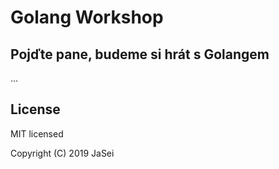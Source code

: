 # Golang Workshop
## Pojďte pane, budeme si hrát s Golangem
...

## License

MIT licensed

Copyright (C) 2019 JaSei
